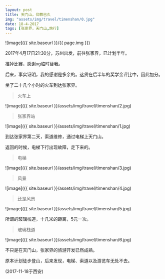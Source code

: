 ```yaml
---
layout: post
title: 天门山，仰慕已久
img: "assets/img/travel/timenshan/0.jpg"
date: 18-4-2017
tags: [张家界，天门山,旅行]
---
```


![image]({{ site.baseurl }}/{{ page.img }})

2017年4月17日21:30分，苏州出发，前往张家界，已计划半年。

推掉比赛，感谢xg临时替我。

后来，事实证明，我的感谢是多余的。这货在后半年的奖学金评比中，因此加分。

坐了二十几个小时的火车到达张家界。

> 火车上

![image]({{ site.baseurl }}/assets/img/travel/timenshan/2.jpg)

> 张家界站

![image]({{ site.baseurl }}/assets/img/travel/timenshan/1.jpg)

到达张家界第二天，索道维修，通过电梯上天门山。

返回的时候，电梯下行出现故障，走下来的。

> 电梯

![image]({{ site.baseurl }}/assets/img/travel/timenshan/3.jpg)

> 风景

![image]({{ site.baseurl }}/assets/img/travel/timenshan/4.jpg)

> 还是风景

![image]({{ site.baseurl }}/assets/img/travel/timenshan/5.jpg)

所谓的玻璃栈道，十几米的距离，5元一次。

> 玻璃栈道

![image]({{ site.baseurl }}/assets/img/travel/timenshan/6.jpg)

不只是在天门山，张家界的旅游开发已然成熟。

原本计划徒步登山，后来发现，电梯、索道以及游览车无处不去。

(2017-11-18于西安)






